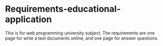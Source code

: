 # Requirements-educational-application
This is for web programming university subject. The requirements are one page for write a text documents online, and one page for answer questions. 
